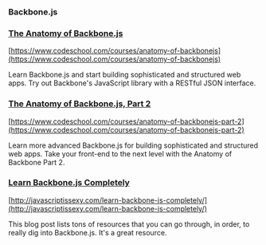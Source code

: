 ### Backbone.js

### [The Anatomy of Backbone.js](https://www.codeschool.com/courses/anatomy-of-backbonejs)

[https://www.codeschool.com/courses/anatomy-of-backbonejs](https://www.codeschool.com/courses/anatomy-of-backbonejs)

Learn Backbone.js and start building sophisticated and structured web apps. Try out Backbone's JavaScript library with a RESTful JSON interface.

### [The Anatomy of Backbone.js, Part 2](https://www.codeschool.com/courses/anatomy-of-backbonejs-part-2)

[https://www.codeschool.com/courses/anatomy-of-backbonejs-part-2](https://www.codeschool.com/courses/anatomy-of-backbonejs-part-2)

Learn more advanced Backbone.js for building sophisticated and structured web apps. Take your front-end to the next level with the Anatomy of Backbone Part 2.

### [Learn Backbone.js Completely](http://javascriptissexy.com/learn-backbone-js-completely/)

[http://javascriptissexy.com/learn-backbone-js-completely/](http://javascriptissexy.com/learn-backbone-js-completely/)

This blog post lists tons of resources that you can go through, in order, to really dig into Backbone.js. It's a great resource.
